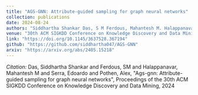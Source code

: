 ```yaml
---
title: "AGS-GNN: Attribute-guided sampling for graph neural networks"
collection: publications
date: 2024-08-24
authors: "Siddhartha Shankar Das, S M Ferdous, Mahantesh M. Halappanavar, Edoardo Serra, and Alex Pothen"
venue: "30th ACM SIGKDD Conference on Knowledge Discovery and Data Mining"
link: "https://doi.org/10.1145/3637528.367194"
github: "https://github.com/siddhartha047/AGS-GNN"
arxiv: "https://arxiv.org/abs/2405.15218"
---
```

*Citation:* Das, Siddhartha Shankar and Ferdous, SM and Halappanavar, Mahantesh M and Serra, Edoardo and Pothen, Alex, "Ags-gnn: Attribute-guided sampling for graph neural networks", Proceedings of the 30th ACM SIGKDD Conference on Knowledge Discovery and Data Mining, 2024
